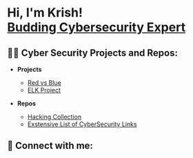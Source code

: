 <h1>Hi, I'm Krish! <br/><a href="https://github.com/cKtheGrey">Budding Cybersecurity Expert</a></h1>

<h2>👨‍💻 Cyber Security Projects and Repos:</h2>

- <b>Projects</b>
  - [Red vs Blue](https://github.com/cKtheGrey/Red-vs-Blue)
  - [ELK Project](https://github.com/cKtheGrey/Elk-Project)

- <b>Repos</b>
  - [Hacking Collection](https://github.com/cKtheGrey/Hacking-Collection)
  - [Exstensive List of CyberSecurity Links](https://github.com/cKtheGrey/CybSec-Links)

<h2> 🤳 Connect with me:</h2>

[linkedin]: https://linkedin.com/in/chadha-krish

<!--

**joshmadakor1/joshmadakor1** is a ✨ _special_ ✨ repository because its `README.md` (this file) appears on your GitHub profile.

-->
